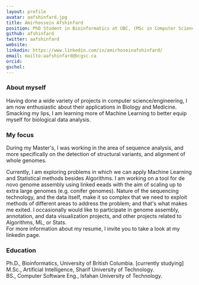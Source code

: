 ```yaml
---
layout: profile
avatar: aafshinfard.jpg
title: Amirhossein Afshinfard
position: PhD Student in Bioinformatics at UBC, (MSc in Computer Science / AI)
github: afshinfard
twitter: aafshinfard
website:
linkedin: https://www.linkedin.com/in/amirhoseinafshinfard/
email: mailto:aafshinfard@bcgsc.ca
orcid: 
gschol: 
---
```


### About myself
Having done a wide variety of projects in computer science/engineering, I am now enthusiastic about their applications in Biology and Medicine. Smacking my lips, I am learning more of Machine Learning to better equip myself for biological data analysis.

### My focus
During my Master's, I was working in the area of sequence analysis, and more specifically on the detection of structural variants, and alignment of whole genomes.

Currently, I am exploring problems in which we can apply Machine Learning and Statistical methods besides Algorithms. I am working on a tool for de novo genome assembly using linked eeads with the aim of scaling up to extra large genomes (e.g. conifer genomes). Nature of the sequencing technology, and the data itself, make it so complex that we need to exploit methods of different areas to address the problem; and that's what makes me exited. I occasionally would like to participate in genome assembly, annotation, and data visualization projects, and other projects related to Algorithms, ML, or Stats. <br/>
For more information about my resume, I invite you to take a look at my linkedin page.

### Education
Ph.D., Bioinformatics, University of British Columbia. [currently studying] <br/>
M.Sc., Artificial Intelligence, Sharif University of Technology. <br/>
BS., Computer Software Eng., Isfahan University of Technology.
